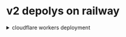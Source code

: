 # v2 depolys on railway


<details>
    <summary>cloudflare workers deployment</summary>

 # 单反代
<details>    
    
```js
addEventListener(
    "fetch",event => {
    let url=new URL(event.request.url);
    url.hostname="xxx.up.railway.app";
    let request=new Request(url,event.request);
    event. respondWith(
      fetch(request)
    )
  }
)
```
    
</details>
    
# 双反代
<details>    
    
```js   
const SingleDay = 'xxx.up.railway.app'
const DoubleDay = 'xxx.up.railway.app'
addEventListener(
    "fetch",event => {

        let nd = new Date();
        if (nd.getDate()%2) {
            host = SingleDay
        } else {
            host = DoubleDay
        }

        let url=new URL(event.request.url);
        url.hostname=host;
        let request=new Request(url,event.request);
        event. respondWith(
            fetch(request)
        )
    }
)
```
    
</details>

      
    
